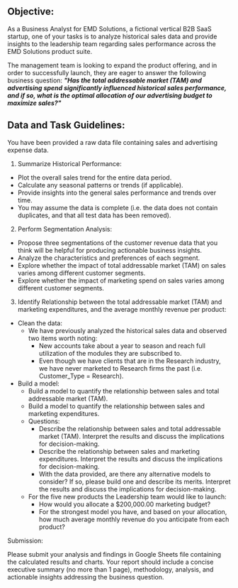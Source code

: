 ## Objective:

As a Business Analyst for EMD Solutions, a fictional vertical B2B SaaS startup, one of your tasks is to analyze historical sales data and provide insights to the leadership team regarding sales performance across the EMD Solutions product suite. 

The management team is looking to expand the product offering, and in order to successfully launch, they are eager to answer the following business question: ***"Has the total addressable market (TAM) and advertising spend significantly influenced historical sales performance, and if so, what is the optimal allocation of our advertising budget to maximize sales?"***

## Data and Task Guidelines:

You have been provided a raw data file containing sales and advertising expense data. 

1. Summarize Historical Performance:
  * Plot the overall sales trend for the entire data period.
  * Calculate any seasonal patterns or trends (if applicable).
  * Provide insights into the general sales performance and trends over time.
  * You may assume the data is complete (i.e. the data does not contain duplicates, and that all test data has been removed).

2. Perform Segmentation Analysis:
  * Propose three segmentations of the customer revenue data that you think will be helpful for producing actionable business insights.
  * Analyze the characteristics and preferences of each segment.
  * Explore whether the impact of total addressable market (TAM) on sales varies among different customer segments.
  * Explore whether the impact of marketing spend on sales varies among different customer segments.

3. Identify Relationship between the total addressable market (TAM) and marketing expenditures, and the average monthly revenue per product:
  * Clean the data:
    * We have previously analyzed the historical sales data and observed two items worth noting:
        * New accounts take about a year to season and reach full utilization of the modules they are subscribed to.
        * Even though we have clients that are in the Research industry, we have never marketed to Research firms the past (i.e. Customer_Type = Research).
  * Build a model:
     * Build a model to quantify the relationship between sales and total addressable market (TAM).
     * Build a model to quantify the relationship between sales and marketing expenditures.
     * Questions:
         * Describe the relationship between sales and total addressable market (TAM). Interpret the results and discuss the implications for decision-making.
         * Describe the relationship between sales and marketing expenditures. Interpret the results and discuss the implications for decision-making.
         * With the data provided, are there any alternative models to consider? If so, please build one and describe its merits. Interpret the results and discuss the implications for decision-making.  
     * For the five new products the Leadership team would like to launch:
         * How would you allocate a $200,000.00 marketing budget?
         * For the strongest model you have, and based on your allocation, how much average monthly revenue do you anticipate from each product?


Submission:

Please submit your analysis and findings in Google Sheets file containing the calculated results and charts. Your report should include a concise executive summary (no more than 1 page), methodology, analysis, and actionable insights addressing the business question.


